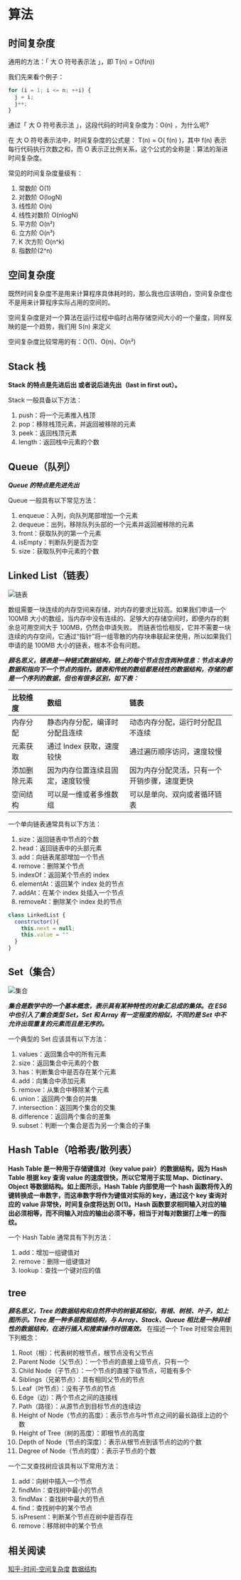 # 算法

## 时间复杂度

通用的方法：「 大 O 符号表示法 」，即 T(n) = O(f(n))

我们先来看个例子：

```javascript
for (i = 1; i <= n; ++i) {
  j = i;
  j++;
}
```

通过「 大 O 符号表示法 」，这段代码的时间复杂度为：O(n) ，为什么呢?

在 大 O 符号表示法中，时间复杂度的公式是： T(n) = O( f(n) )，其中 f(n) 表示每行代码执行次数之和，而 O 表示正比例关系，这个公式的全称是：算法的渐进时间复杂度。

常见的时间复杂度量级有：

1. 常数阶 O(1)
2. 对数阶 O(logN)
3. 线性阶 O(n)
4. 线性对数阶 O(nlogN)
5. 平方阶 O(n²)
6. 立方阶 O(n³)
7. K 次方阶 O(n^k)
8. 指数阶(2^n)

## 空间复杂度

既然时间复杂度不是用来计算程序具体耗时的，那么我也应该明白，空间复杂度也不是用来计算程序实际占用的空间的。

空间复杂度是对一个算法在运行过程中临时占用存储空间大小的一个量度，同样反映的是一个趋势，我们用 S(n) 来定义

空间复杂度比较常用的有：O(1)、O(n)、O(n²)

## Stack 栈

**Stack 的特点是先进后出 或者说后进先出（last in first out）。**

Stack 一般具备以下方法：

1. push：将一个元素推入栈顶
2. pop：移除栈顶元素，并返回被移除的元素
3. peek：返回栈顶元素
4. length：返回栈中元素的个数

## Queue（队列）

**_Queue 的特点是先进先出_**

Queue 一般具有以下常见方法：

1. enqueue：入列，向队列尾部增加一个元素
2. dequeue：出列，移除队列头部的一个元素并返回被移除的元素
3. front：获取队列的第一个元素
4. isEmpty：判断队列是否为空
5. size：获取队列中元素的个数

## Linked List（链表）

![链表](https://waqll.oss-cn-qingdao.aliyuncs.com/blog/linkedList.png)

数组需要一块连续的内存空间来存储，对内存的要求比较高。如果我们申请一个 100MB 大小的数组，当内存中没有连续的、足够大的存储空间时，即便内存的剩余总可用空间大于 100MB，仍然会申请失败。
而链表恰恰相反，它并不需要一块连续的内存空间，它通过“指针”将一组零散的内存块串联起来使用，所以如果我们申请的是 100MB 大小的链表，根本不会有问题。

**_顾名思义，链表是一种链式数据结构，链上的每个节点包含两种信息：节点本身的数据和指向下一个节点的指针。链表和传统的数组都是线性的数据结构，存储的都是一个序列的数据，但也有很多区别，如下表：_**

| 比较维度     | 数组                             | 链表                                         |
| :----------- | :------------------------------- | :------------------------------------------- |
| 内存分配     | 静态内存分配，编译时分配且连续   | 动态内存分配，运行时分配且不连续             |
| 元素获取     | 通过 Index 获取，速度较快        | 通过遍历顺序访问，速度较慢                   |
| 添加删除元素 | 因为内存位置连续且固定，速度较慢 | 因为内存分配灵活，只有一个开销步骤，速度更快 |
| 空间结构     | 可以是一维或者多维数组           | 可以是单向、双向或者循环链表                 |

一个单向链表通常具有以下方法：

1. size：返回链表中节点的个数
2. head：返回链表中的头部元素
3. add：向链表尾部增加一个节点
4. remove：删除某个节点
5. indexOf：返回某个节点的 index
6. elementAt：返回某个 index 处的节点
7. addAt：在某个 index 处插入一个节点
8. removeAt：删除某个 index 处的节点

```javascript
class LinkedList {
  constructor(){
    this.next = null;
    this.value = ""
  }
}
```

## Set（集合）

![集合](https://waqll.oss-cn-qingdao.aliyuncs.com/blog/set.png)

**_集合是数学中的一个基本概念，表示具有某种特性的对象汇总成的集体。在 ES6 中也引入了集合类型 Set，Set 和 Array 有一定程度的相似，不同的是 Set 中不允许出现重复的元素而且是无序的。_**

一个典型的 Set 应该具有以下方法：

1. values：返回集合中的所有元素
2. size：返回集合中元素的个数
3. has：判断集合中是否存在某个元素
4. add：向集合中添加元素
5. remove：从集合中移除某个元素
6. union：返回两个集合的并集
7. intersection：返回两个集合的交集
8. difference：返回两个集合的差集
9. subset：判断一个集合是否为另一个集合的子集

## Hash Table（哈希表/散列表）

**Hash Table 是一种用于存储键值对（key value pair）的数据结构，因为 Hash Table 根据 key 查询 value 的速度很快，所以它常用于实现 Map、Dictinary、Object 等数据结构。如上图所示，Hash Table 内部使用一个 hash 函数将传入的键转换成一串数字，而这串数字将作为键值对实际的 key，通过这个 key 查询对应的 value 非常快，时间复杂度将达到 O(1)。Hash 函数要求相同输入对应的输出必须相等，而不同输入对应的输出必须不等，相当于对每对数据打上唯一的指纹。**

一个 Hash Table 通常具有下列方法：

1. add：增加一组键值对
2. remove：删除一组键值对
3. lookup：查找一个键对应的值

## tree

**_顾名思义，Tree 的数据结构和自然界中的树极其相似，有根、树枝、叶子，如上图所示。Tree 是一种多层数据结构，与 Array、Stack、Queue 相比是一种非线性的数据结构，在进行插入和搜索操作时很高效。_**
在描述一个 Tree 时经常会用到下列概念：

1. Root（根）：代表树的根节点，根节点没有父节点
2. Parent Node（父节点）：一个节点的直接上级节点，只有一个
3. Child Node（子节点）：一个节点的直接下级节点，可能有多个
4. Siblings（兄弟节点）：具有相同父节点的节点
5. Leaf（叶节点）：没有子节点的节点
6. Edge（边）：两个节点之间的连接线
7. Path（路径）：从源节点到目标节点的连续边
8. Height of Node（节点的高度）：表示节点与叶节点之间的最长路径上边的个数
9. Height of Tree（树的高度）：即根节点的高度
10. Depth of Node（节点的深度）：表示从根节点到该节点的边的个数
11. Degree of Node（节点的度）：表示子节点的个数

一个二叉查找树应该具有以下常用方法：

1. add：向树中插入一个节点
2. findMin：查找树中最小的节点
3. findMax：查找树中最大的节点
4. find：查找树中的某个节点
5. isPresent：判断某个节点在树中是否存在
6. remove：移除树中的某个节点

## 相关阅读

[知乎-时间-空间复杂度](https://zhuanlan.zhihu.com/p/50479555)
[数据结构](https://mp.weixin.qq.com/s/mMDlxNhm8pc8lccH_8Baxw)
